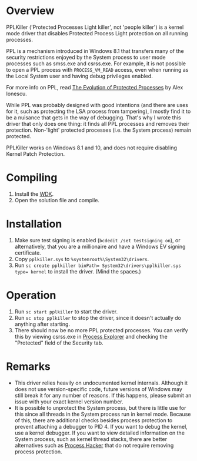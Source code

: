 # Overview
PPLKiller ('Protected Processes Light killer', not 'people killer') is a kernel mode driver that disables Protected Process Light protection on all running processes.

PPL is a mechanism introduced in Windows 8.1 that transfers many of the security restrictions enjoyed by the System process to user mode processes such as smss.exe and csrss.exe. For example, it is not possible to open a PPL process with `PROCESS_VM_READ` access, even when running as the Local System user and having debug privileges enabled.

For more info on PPL, read [The Evolution of Protected Processes](http://www.alex-ionescu.com/?p=97) by Alex Ionescu.

While PPL was probably designed with good intentions (and there are uses for it, such as protecting the LSA process from tampering), I mostly find it to be a nuisance that gets in the way of debugging. That's why I wrote this driver that only does one thing: it finds all PPL processes and removes their protection. Non-'light' protected processes (i.e. the System process) remain protected.

PPLKiller works on Windows 8.1 and 10, and does not require disabling Kernel Patch Protection.

# Compiling
1. Install the [WDK](https://go.microsoft.com/fwlink/p/?LinkId=526733).
2. Open the solution file and compile.

# Installation
1. Make sure test signing is enabled (`bcdedit /set testsigning on`), or alternatively, that you are a millionaire and have a Windows EV signing certificate.
2. Copy `pplkiller.sys` to `%systemroot%\System32\drivers`.
3. Run `sc create pplkiller binPath= System32\drivers\pplkiller.sys type= kernel` to install the driver. (Mind the spaces.)

# Operation
1. Run `sc start pplkiller` to start the driver.
2. Run `sc stop pplkiller` to stop the driver, since it doesn't actually do anything after starting.
3. There should now be no more PPL protected processes. You can verify this by viewing csrss.exe in [Process Explorer](https://technet.microsoft.com/en-us/sysinternals/processexplorer.aspx) and checking the "Protected" field of the Security tab.

# Remarks
- This driver relies heavily on undocumented kernel internals. Although it does not use version-specific code, future versions of Windows may still break it for any number of reasons. If this happens, please submit an issue with your exact kernel version number.
- It is possible to unprotect the System process, but there is little use for this since all threads in the System process run in kernel mode. Because of this, there are additional checks besides process protection to prevent attaching a debugger to PID 4. If you want to debug the kernel, use a kernel debugger. If you want to view detailed information on the System process, such as kernel thread stacks, there are better alternatives such as [Process Hacker](http://processhacker.sourceforge.net/) that do not require removing process protection.

